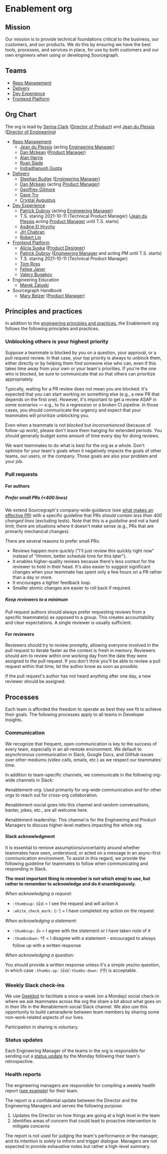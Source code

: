 # Enablement org

## Mission

Our mission is to provide technical foundations critical to the business, our customers, and our products. We do this by ensuring we have the best tools, processes, and services in place, for use by both customers and our own engineers when using or developing Sourcegraph.

## Teams

- [Repo Management](repo-management/index.md)
- [Delivery](delivery/index.md)
- [Dev Experience](dev-experience/index.md)
- [Frontend Platform](frontend-platform/index.md)

## Org Chart

The org is lead by [Serina Clark](../../company/team/index.md#serina-clark-her-she-hers) ([Director of Product](../../product/roles/index.md#director-of-product)) and [Jean du Plessis](../../company/team/index.md#jean-du-plessis-he-him) ([Director of Engineering](../roles.md#director-of-engineering))

- [Repo Management](repo-management/index.md)
  - [Jean du Plessis](../../company/team/index.md#jean-du-plessis-he-him) (acting [Engineering Manager](../roles.md#engineering-manager))
  - [Dan Mckean](../../company/team/index.md#dan-mckeen-he-him) ([Product Manager](../../product/roles/index.md#product-manager))
  - [Alan Harris](../../company/team/index.md#alan-harris)
  - [Ryan Slade](../../company/team/index.md#ryan-slade-he-him)
  - [Indradhanush Gupta](../../company/team/index.md#indradhanush-gupta-he-him)
- [Delivery](delivery/index.md)
  - [Stephan Budge](../../company/team/index.md#stephan-budge-hehim) ([Engineering Manager](../roles.md#engineering-manager))
  - [Dan Mckean](../../company/team/index.md#dan-mckeen-he-him) (acting [Product Manager](../../product/roles/index.md#product-manager))
  - [Geoffrey Gilmore](../../company/team/index.md#geoffrey-gilmore)
  - [Dave Try](../../company/team/index.md#dave-try)
  - [Crystal Augustus](../../company/team/index.md#crystal-augustus)
- [Dev Experience](dev-experience/index.md)
  - [Patrick Dubroy](../../company/team/index.md#patrick-dubroy-he-him) (acting [Engineering Manager](../roles.md#engineering-manager))
  - T.S. staring 2021-10-11 (Technical Product Manager) ([Jean du Plessis](../../company/team/index.md#jean-du-plessis-he-him) acting [Product Manager](../../product/roles/index.md#product-manager) until T.S. starts)
  - [Asdine El Hrychy](../../company/team/index.md#asdine-el-hrychy)
  - [JH Chabran](../../company/team/index.md#jh-chabran-he-him)
  - [Robert Lin](../../company/team/index.md#robert-lin)
- [Frontend Platform](frontend-platform/index.md)
  - [Alicja Suska](../../company/team/index.md#alicja-suska-she-her) ([Product Designer](../../product/roles/index.md#product-designer))
  - [Patrick Dubroy](../../company/team/index.md#patrick-dubroy-he-him) ([Engineering Manager](../roles.md#engineering-manager) and acting PM until T.S. starts)
  - T.S. staring 2021-10-11 (Technical Product Manager)
  - [Tom Ross](../../company/team/index.md#tom-ross-he-him)
  - [Felipe Janer](../../company/team/index.md#felipe-janer-he-him)
  - [Valery Bugakov](../../company/team/index.md#valery-bugakov-he-him)
- Engineering Education
  - [Marek Zaluski](../../company/team/index.md#marek-zaluski)
- Sourcegraph Handbook
  - [Mary Belzer](../../company/team/index.md#mary-belzer-sheher) ([Product Manager](../../product/roles/index.md#product-manager))

## Principles and practices

In addition to the [engineering principles and practices](../principles-and-practices.md), the Enablement org follows the following principles and practices.

### Unblocking others is your highest priority

Suppose a teammate is blocked by you on a question, your approval, or a pull request review. In that case, your top priority is always to unblock them, either directly or by helping them find someone else who can, even if this takes time away from your own or your team's priorities. If you're the one who is blocked, be sure to communicate that so that others can prioritize appropriately.

Typically, waiting for a PR review does not mean you are blocked: it's expected that you can start working on something else (e.g., a new PR that depends on the first one). However, it's important to get a review ASAP in some scenarios — e.g., to fix a regression or a broken CI pipeline. In those cases, you should communicate the urgency and expect that your teammates will prioritize unblocking you.

Even when a teammate is not _blocked_ but _inconvenienced_ (because of follow-up work), please don't leave them hanging for extended periods. You should generally budget some amount of time every day for doing reviews.

We want teammates to do what is best for the org as a whole. Don't optimize for your team's goals when it negatively impacts the goals of other teams, our users, or the company. Those goals are also your problem and your job.

### Pull requests

#### For authors

##### Prefer small PRs (<400 lines)

We extend Sourcegraph's company-wide guidance (see [what makes an effective PR](https://docs.sourcegraph.com/dev/background-information/code_reviews#what-makes-an-effective-pull-request-pr)) with a specific guideline that _PRs should contain less than 400 changed lines_ (excluding tests). Note that this is a _guideline_ and not a hard limit; there are situations where it doesn't make sense (e.g., PRs that are primarily mechanical changes).

There are several reasons to prefer small PRs:

- Reviews happen more quickly ("I'll just review this quickly right now" instead of "Hmmm, better schedule time for this later").
- It enables higher-quality reviews because there's less context for the reviewer to hold in their head. It's also easier to suggest significant changes when your teammate has spent only a few hours on a PR rather than a day or more.
- It encourages a tighter feedback loop.
- Smaller atomic changes are easier to roll back if required.

##### Keep reviewers to a minimum

Pull request authors should always prefer requesting reviews from a specific teammate(s) as opposed to a group. This creates accountability and clear expectations. A single reviewer is usually sufficient.

#### For reviewers

Reviewers should try to review promptly, allowing everyone involved in the pull request to iterate faster as the context is fresh in memory. Reviewers should aim to review within one working day from the date they were assigned to the pull request. If you don't think you'll be able to review a pull request within that time, let the author know as soon as possible.

If the pull request's author has not heard anything after one day, a new reviewer should be assigned.

## Processes

Each team is afforded the freedom to operate as best they see fit to achieve their goals.
The following processes apply to all teams in Developer Insights.

### Communication

We recognize that frequent, open communication is key to the success of every team, especially in an all-remote environment.
We default to asynchronous communication in Slack, Google Docs, and GitHub issues over other mediums (video calls, emails, etc.) as we respect our teammates' time.

In addition to team-specific channels, we communicate in the following org-wide channels in Slack:

#enablement-org: Used primarily for org-wide communication and for other orgs to reach out for cross-org collaboration.

#enablement-social goes into this channel and random conversations, banter, jokes, etc., are all welcome here.

#enablement-leadership: This channel is for the Engineering and Product Managers to discuss higher-level matters impacting the whole org.

#### Slack acknowledgment

It is essential to remove assumptions/uncertainty around whether teammates have seen, understood, or acted on a message in an async-first communication environment.
To assist in this regard, we provide the following guideline for teammates to follow when communicating and responding in Slack.

**The most important thing to remember is not which emoji to use, but rather to remember to acknowledge and do it unambiguously.**

_When acknowledging a request:_

- `:thumbsup:` (👍) = I see the request and will action it
- `:white_check_mark:` (✅) = I have completed my action on the request

_When acknowledging a statement:_

- `:thumbsup:` 👍 = I agree with the statement or I have taken note of it
- `:thumbsdown:` 👎 = I disagree with a statement - encouraged to always follow up with a written response

_When acknowledging a question:_

You should provide a written response unless it's a simple yes/no question, in which case `:thumbs-up:` (👍)/`:thumbs-down:` (👎) is acceptable.

### Weekly Slack check-ins

We use [Geekbot](https://geekbot.com/) to facilitate a once-a-week (on a Monday) social check-in where we ask teammates across the org the share a bit about what goes on in their life in the #enablement-social Slack channel. We also use this opportunity to build camaraderie between team members by sharing some non-work-related aspects of our lives.

Participation in sharing is voluntary.

### Status updates

Each Engineering Manager of the teams in the org is responsible for sending out a [status update](../engineering-management.md#status-updates) by the Monday following their team's retrospective.

### Health reports

The engineering managers are responsible for compiling a weekly health report ([see example](https://docs.google.com/spreadsheets/d/1PnRPydNYLF2Als3KpVuIYO8dXeqckp_sbowVkvkdkeE/edit)) for their team.

The report is a confidential update between the Director and the Engineering Managers and serves the following purpose:

1. Updates the Director on how things are going at a high level in the team
1. Identifies areas of concern that could lead to proactive intervention to mitigate concerns

The report is not used for judging the team's performance or the manager, and its intention is solely to inform and trigger dialogue. Managers are not expected to provide exhaustive notes but rather a high-level summary.
